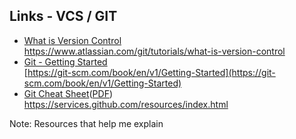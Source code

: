 ## Links - VCS / GIT

* [What is Version Control](https://www.atlassian.com/git/tutorials/what-is-version-control)<!-- .element: style="color:inherit" --><br />
https://www.atlassian.com/git/tutorials/what-is-version-control <!-- .element: style="font-size:.75em;vertical-align:top;line-height:.5em" -->
* [Git - Getting Started](https://git-scm.com/book/en/v1/Getting-Started)<!-- .element: style="color:inherit" --><br />
  [https://git-scm.com/book/en/v1/Getting-Started](https://git-scm.com/book/en/v1/Getting-Started) <!-- .element: style="font-size:.75em;vertical-align:top;line-height:.5em" -->
* [Git Cheat Sheet](https://services.github.com/resources/index.html)<!-- .element: style="color:inherit" -->([PDF](https://services.github.com/on-demand/downloads/github-git-cheat-sheet.pdf))<br />
https://services.github.com/resources/index.html<!-- .element: style="font-size:.75em;vertical-align:top;line-height:.5em" -->

Note:
Resources that help me explain
